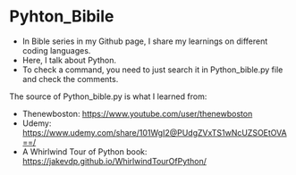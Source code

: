 # Pyhton_Bibile
- In Bible series in my Github page, I share my learnings on different coding languages.  
- Here, I talk about Python. 
- To check a command, you need to just search it in Python_bible.py file and check the comments.

The source of Python_bible.py is what I learned from: 
- Thenewboston: https://www.youtube.com/user/thenewboston
- Udemy: https://www.udemy.com/share/101WgI2@PUdgZVxTS1wNcUZSOEtOVA==/
- A Whirlwind Tour of Python book: https://jakevdp.github.io/WhirlwindTourOfPython/
